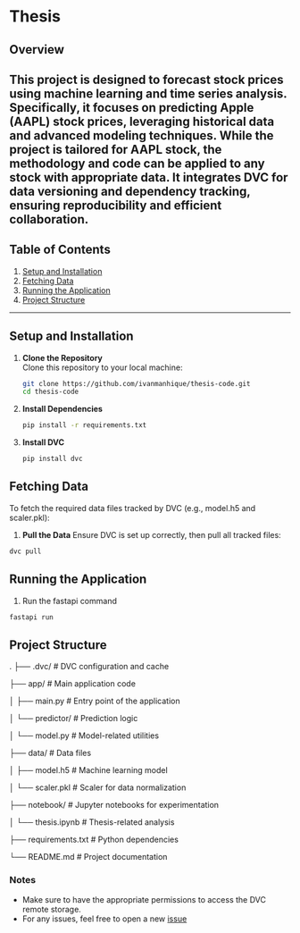 # Thesis

## Overview
This project is designed to forecast stock prices using machine learning and time series analysis. Specifically, it focuses on predicting Apple (AAPL) stock prices, leveraging historical data and advanced modeling techniques. While the project is tailored for AAPL stock, the methodology and code can be applied to any stock with appropriate data. It integrates DVC for data versioning and dependency tracking, ensuring reproducibility and efficient collaboration.
---

## Table of Contents

1. [Setup and Installation](#setup-and-installation)
2. [Fetching Data](#fetching-data)
3. [Running the Application](#running-the-application)
4. [Project Structure](#project-structure)

---

## Setup and Installation

1. **Clone the Repository**  
   Clone this repository to your local machine:
   ```bash
   git clone https://github.com/ivanmanhique/thesis-code.git
   cd thesis-code

2. **Install Dependencies**
   ```bash
   pip install -r requirements.txt
   ```
3. **Install DVC**
   ```bash
   pip install dvc
   ```
## Fetching Data
To fetch the required data files tracked by DVC (e.g., model.h5 and scaler.pkl):

1. **Pull the Data**
Ensure DVC is set up correctly, then pull all tracked files:
  ```bash
  dvc pull
  ```

## Running the Application
1. Run the fastapi command
```bash
fastapi run
```
## Project Structure

.
├── .dvc/                 # DVC configuration and cache

├── app/                  # Main application code

│   ├── main.py           # Entry point of the application

│   └── predictor/        # Prediction logic

│       └── model.py      # Model-related utilities

├── data/                 # Data files

│   ├── model.h5          # Machine learning model

│   └── scaler.pkl        # Scaler for data normalization

├── notebook/             # Jupyter notebooks for experimentation

│   └── thesis.ipynb      # Thesis-related analysis

├── requirements.txt      # Python dependencies

└── README.md             # Project documentation

### Notes
- Make sure to have the appropriate permissions to access the DVC remote storage.
- For any issues, feel free to open a new [issue](https://github.com/ivanmanhique/thesis-code/issues/new)
